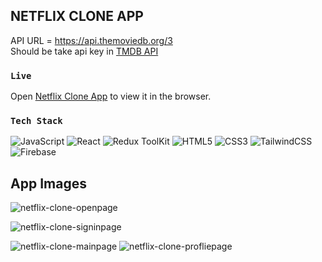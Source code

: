 
## NETFLIX CLONE APP
API URL = https://api.themoviedb.org/3 <br />
Should be take api key in [TMDB API](https://www.themoviedb.org/documentation/api)

### `Live`

Open [Netflix Clone App](https://netflix-clone-56b36.firebaseapp.com/) to view it in the browser.


### `Tech Stack`

![JavaScript](https://img.shields.io/badge/javascript-%23323330.svg?style=for-the-badge&logo=javascript&logoColor=%23F7DF1E)
![React](https://img.shields.io/badge/react-%2320232a.svg?style=for-the-badge&logo=react&logoColor=%2361DAFB)
![Redux ToolKit](https://img.shields.io/badge/Redux-%23563D7C?style=for-the-badge&logo=redux&logoColor=white&color=blueviolet)
![HTML5](https://img.shields.io/badge/html5-%23E34F26.svg?style=for-the-badge&logo=html5&logoColor=white)
![CSS3](https://img.shields.io/badge/css3-%231572B6.svg?style=for-the-badge&logo=css3&logoColor=white)
![TailwindCSS](https://img.shields.io/badge/tailwindcss-%2338B2AC.svg?style=for-the-badge&logo=tailwind-css&logoColor=white)
![Firebase](https://img.shields.io/badge/firebase-yellow.svg?style=for-the-badge&logo=firebase&logoColor=%23F7DF1E)


## App Images

![netflix-clone-openpage](https://user-images.githubusercontent.com/36915373/160291455-3e6c7667-4ff7-438e-92c8-9757b232b5a0.png)

![netflix-clone-signinpage](https://user-images.githubusercontent.com/36915373/160291758-ee703759-1605-4581-958a-17020ceac1e9.png)

![netflix-clone-mainpage](https://user-images.githubusercontent.com/36915373/160291763-b07ea5ba-b19b-4fdb-a2b3-3a2ced692ea5.png)
![netflix-clone-profliepage](https://user-images.githubusercontent.com/36915373/160291767-2f05257a-ac92-4b72-b707-426cc5f0d421.png)
